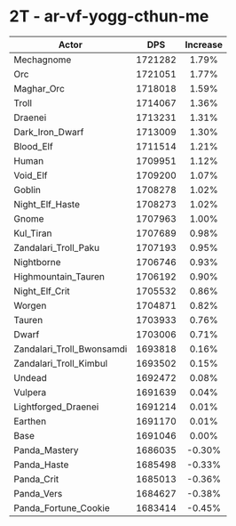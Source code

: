 # 2T - ar-vf-yogg-cthun-me
| Actor | DPS | Increase |
|---|:---:|:---:|
|Mechagnome|1721282|1.79%|
|Orc|1721051|1.77%|
|Maghar_Orc|1718018|1.59%|
|Troll|1714067|1.36%|
|Draenei|1713231|1.31%|
|Dark_Iron_Dwarf|1713009|1.30%|
|Blood_Elf|1711514|1.21%|
|Human|1709951|1.12%|
|Void_Elf|1709200|1.07%|
|Goblin|1708278|1.02%|
|Night_Elf_Haste|1708273|1.02%|
|Gnome|1707963|1.00%|
|Kul_Tiran|1707689|0.98%|
|Zandalari_Troll_Paku|1707193|0.95%|
|Nightborne|1706746|0.93%|
|Highmountain_Tauren|1706192|0.90%|
|Night_Elf_Crit|1705532|0.86%|
|Worgen|1704871|0.82%|
|Tauren|1703933|0.76%|
|Dwarf|1703006|0.71%|
|Zandalari_Troll_Bwonsamdi|1693818|0.16%|
|Zandalari_Troll_Kimbul|1693502|0.15%|
|Undead|1692472|0.08%|
|Vulpera|1691639|0.04%|
|Lightforged_Draenei|1691214|0.01%|
|Earthen|1691170|0.01%|
|Base|1691046|0.00%|
|Panda_Mastery|1686035|-0.30%|
|Panda_Haste|1685498|-0.33%|
|Panda_Crit|1685013|-0.36%|
|Panda_Vers|1684627|-0.38%|
|Panda_Fortune_Cookie|1683414|-0.45%|
